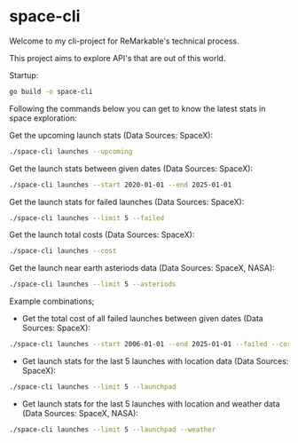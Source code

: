 # space-cli

Welcome to my cli-project for ReMarkable's technical process.

This project aims to explore API's that are out of this world.

Startup:

```sh
go build -o space-cli
```

Following the commands below you can get to know the latest stats in space exploration:

Get the upcoming launch stats (Data Sources: SpaceX):

```sh
./space-cli launches --upcoming
```

Get the launch stats between given dates (Data Sources: SpaceX):

```sh
./space-cli launches --start 2020-01-01 --end 2025-01-01
```

Get the launch stats for failed launches (Data Sources: SpaceX):

```sh
./space-cli launches --limit 5 --failed
```

Get the launch total costs (Data Sources: SpaceX):

```sh
./space-cli launches --cost
```

Get the launch near earth asteriods data (Data Sources: SpaceX, NASA):

```sh
./space-cli launches --limit 5 --asteriods
```

Example combinations;

- Get the total cost of all failed launches between given dates (Data Sources: SpaceX):

```sh
./space-cli launches --start 2006-01-01 --end 2025-01-01 --failed --cost
```

- Get launch stats for the last 5 launches with location data (Data Sources: SpaceX):

```sh
./space-cli launches --limit 5 --launchpad
```

- Get launch stats for the last 5 launches with location and weather data (Data Sources: SpaceX, NASA):

```sh
./space-cli launches --limit 5 --launchpad --weather
```
